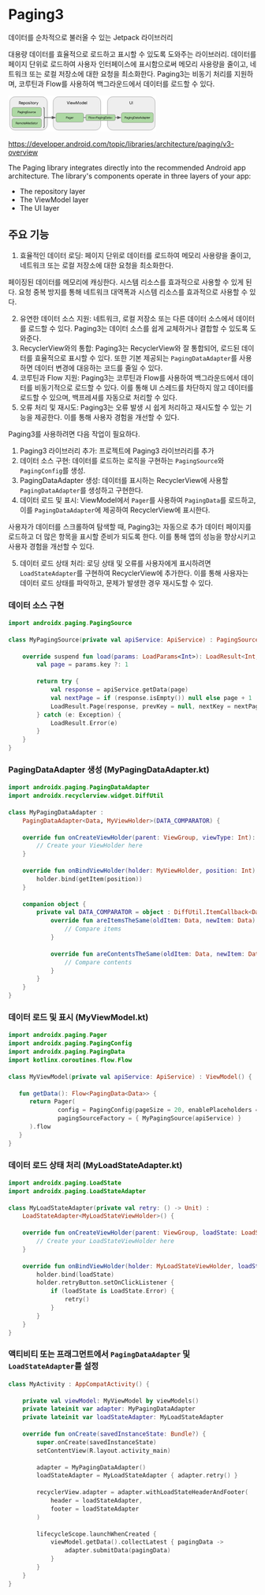 # Paging3

데이터를 순차적으로 불러올 수 있는 Jetpack 라이브러리

대용량 데이터를 효율적으로 로드하고 표시할 수 있도록 도와주는 라이브러리.
데이터를 페이지 단위로 로드하여 사용자 인터페이스에 표시함으로써 메모리 사용량을 줄이고, 네트워크 또는 로컬 저장소에 대한 요청을 최소화한다.
Paging3는 비동기 처리를 지원하며, 코루틴과 Flow를 사용하여 백그라운드에서 데이터를 로드할 수 있다.

![img.png](images/img.png)

https://developer.android.com/topic/libraries/architecture/paging/v3-overview

The Paging library integrates directly into the recommended Android app architecture. The library's components operate
in three layers of your app:

- The repository layer
- The ViewModel layer
- The UI layer

## 주요 기능

1. 효율적인 데이터 로딩: 페이지 단위로 데이터를 로드하여 메모리 사용량을 줄이고, 네트워크 또는 로컬 저장소에 대한 요청을 최소화한다.

페이징된 데이터를 메모리에 캐싱한다. 시스템 리소스를 효과적으로 사용할 수 있게 된다. 요청 중복 방지를 통해 네트워크 대역폭과 시스템 리소스를 효과적으로 사용할 수 있다.

2. 유연한 데이터 소스 지원: 네트워크, 로컬 저장소 또는 다른 데이터 소스에서 데이터를 로드할 수 있다. Paging3는 데이터 소스를 쉽게 교체하거나 결합할 수 있도록 도와준다.
3. RecyclerView와의 통합: Paging3는 RecyclerView와 잘 통합되어, 로드된 데이터를 효율적으로 표시할 수 있다. 또한 기본 제공되는 `PagingDataAdapter`를 사용하면 데이터
   변경에 대응하는 코드를 줄일 수 있다.
4. 코루틴과 Flow 지원: Paging3는 코루틴과 Flow를 사용하여 백그라운드에서 데이터를 비동기적으로 로드할 수 있다. 이를 통해 UI 스레드를 차단하지 않고 데이터를 로드할 수 있으며, 백프레셔를 자동으로
   처리할 수 있다.
5. 오류 처리 및 재시도: Paging3는 오류 발생 시 쉽게 처리하고 재시도할 수 있는 기능을 제공한다. 이를 통해 사용자 경험을 개선할 수 있다.

Paging3를 사용하려면 다음 작업이 필요하다.

1. Paging3 라이브러리 추가: 프로젝트에 Paging3 라이브러리를 추가
2. 데이터 소스 구현: 데이터를 로드하는 로직을 구현하는 `PagingSource`와 `PagingConfig`를 생성.
3. PagingDataAdapter 생성: 데이터를 표시하는 RecyclerView에 사용할 `PagingDataAdapter`를 생성하고 구현한다.
4. 데이터 로드 및 표시: ViewModel에서 `Pager`를 사용하여 `PagingData`를 로드하고, 이를 `PagingDataAdapter`에 제공하여 RecyclerView에 표시한다.

사용자가 데이터를 스크롤하여 탐색할 때, Paging3는 자동으로 추가 데이터 페이지를 로드하고 더 많은 항목을 표시할 준비가 되도록 한다. 이를 통해 앱의 성능을 향상시키고 사용자 경험을 개선할 수 있다.

5. 데이터 로드 상태 처리: 로딩 상태 및 오류를 사용자에게 표시하려면 `LoadStateAdapter`를 구현하여 RecyclerView에 추가한다. 이를 통해 사용자는 데이터 로드 상태를 파악하고, 문제가 발생한 경우 재시도할 수 있다.

### 데이터 소스 구현

```kotlin
import androidx.paging.PagingSource

class MyPagingSource(private val apiService: ApiService) : PagingSource<Int, Data>() {

    override suspend fun load(params: LoadParams<Int>): LoadResult<Int, Data> {
        val page = params.key ?: 1

        return try {
            val response = apiService.getData(page)
            val nextPage = if (response.isEmpty()) null else page + 1
            LoadResult.Page(response, prevKey = null, nextKey = nextPage)
        } catch (e: Exception) {
            LoadResult.Error(e)
        }
    }
}
```

### PagingDataAdapter 생성 (MyPagingDataAdapter.kt)

```kotlin
import androidx.paging.PagingDataAdapter
import androidx.recyclerview.widget.DiffUtil

class MyPagingDataAdapter :
    PagingDataAdapter<Data, MyViewHolder>(DATA_COMPARATOR) {

    override fun onCreateViewHolder(parent: ViewGroup, viewType: Int): MyViewHolder {
        // Create your ViewHolder here
    }

    override fun onBindViewHolder(holder: MyViewHolder, position: Int) {
        holder.bind(getItem(position))
    }

    companion object {
        private val DATA_COMPARATOR = object : DiffUtil.ItemCallback<Data>() {
            override fun areItemsTheSame(oldItem: Data, newItem: Data): Boolean {
                // Compare items
            }

            override fun areContentsTheSame(oldItem: Data, newItem: Data): Boolean {
                // Compare contents
            }
        }
    }
}
```

### 데이터 로드 및 표시 (MyViewModel.kt)

```kotlin
import androidx.paging.Pager
import androidx.paging.PagingConfig
import androidx.paging.PagingData
import kotlinx.coroutines.flow.Flow

class MyViewModel(private val apiService: ApiService) : ViewModel() {

   fun getData(): Flow<PagingData<Data>> {
      return Pager(
              config = PagingConfig(pageSize = 20, enablePlaceholders = false),
              pagingSourceFactory = { MyPagingSource(apiService) }
      ).flow
   }
}
```

### 데이터 로드 상태 처리 (MyLoadStateAdapter.kt)

```kotlin
import androidx.paging.LoadState
import androidx.paging.LoadStateAdapter

class MyLoadStateAdapter(private val retry: () -> Unit) :
    LoadStateAdapter<MyLoadStateViewHolder>() {

    override fun onCreateViewHolder(parent: ViewGroup, loadState: LoadState): MyLoadStateViewHolder {
        // Create your LoadStateViewHolder here
    }

    override fun onBindViewHolder(holder: MyLoadStateViewHolder, loadState: LoadState) {
        holder.bind(loadState)
        holder.retryButton.setOnClickListener {
            if (loadState is LoadState.Error) {
                retry()
            }
        }
    }
}
```

### 액티비티 또는 프래그먼트에서 `PagingDataAdapter` 및 `LoadStateAdapter`를 설정

```kotlin
class MyActivity : AppCompatActivity() {

    private val viewModel: MyViewModel by viewModels()
    private lateinit var adapter: MyPagingDataAdapter
    private lateinit var loadStateAdapter: MyLoadStateAdapter

    override fun onCreate(savedInstanceState: Bundle?) {
        super.onCreate(savedInstanceState)
        setContentView(R.layout.activity_main)

        adapter = MyPagingDataAdapter()
        loadStateAdapter = MyLoadStateAdapter { adapter.retry() }

        recyclerView.adapter = adapter.withLoadStateHeaderAndFooter(
            header = loadStateAdapter,
            footer = loadStateAdapter
        )

        lifecycleScope.launchWhenCreated {
            viewModel.getData().collectLatest { pagingData ->
                adapter.submitData(pagingData)
            }
        }
    }
}
```